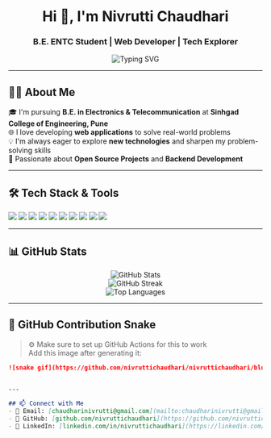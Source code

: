 <h1 align="center">Hi 👋, I'm Nivrutti Chaudhari</h1>
<h3 align="center">B.E. ENTC Student | Web Developer | Tech Explorer</h3>

<p align="center">
  <img src="https://readme-typing-svg.herokuapp.com?font=Fira+Code&duration=2000&pause=1000&color=00FFB3&center=true&vCenter=true&width=435&lines=Passionate+Web+Developer;Exploring+New+Technologies;Electronics+%26+Telecom+Engineering+Student" alt="Typing SVG" />
</p>

---

## 👨‍🎓 About Me  
🎓 I'm pursuing **B.E. in Electronics & Telecommunication** at **Sinhgad College of Engineering, Pune**  
🌐 I love developing **web applications** to solve real-world problems  
💡 I'm always eager to explore **new technologies** and sharpen my problem-solving skills  
🌱 Passionate about **Open Source Projects** and **Backend Development**

---

## 🛠️ Tech Stack & Tools

<p align="left">
  <img src="https://img.shields.io/badge/C++-%2300599C.svg?style=for-the-badge&logo=c%2B%2B&logoColor=white"/>
  <img src="https://img.shields.io/badge/Java-%23ED8B00.svg?style=for-the-badge&logo=java&logoColor=white"/>
  <img src="https://img.shields.io/badge/Python-%2314354C.svg?style=for-the-badge&logo=python&logoColor=white"/>
  <img src="https://img.shields.io/badge/MySQL-%2300f.svg?style=for-the-badge&logo=mysql&logoColor=white"/>
  <img src="https://img.shields.io/badge/HTML5-%23E34F26.svg?style=for-the-badge&logo=html5&logoColor=white"/>
  <img src="https://img.shields.io/badge/CSS3-%231572B6.svg?style=for-the-badge&logo=css3&logoColor=white"/>
  <img src="https://img.shields.io/badge/JavaScript-%23F7DF1E.svg?style=for-the-badge&logo=javascript&logoColor=black"/>
  <img src="https://img.shields.io/badge/React-%2361DAFB.svg?style=for-the-badge&logo=react&logoColor=black"/>
  <img src="https://img.shields.io/badge/Git-F05032?style=for-the-badge&logo=git&logoColor=white"/>
  <img src="https://img.shields.io/badge/GitHub-%23121011.svg?style=for-the-badge&logo=github&logoColor=white"/>
</p>

---

## 📊 GitHub Stats

<p align="center">
  <img src="https://github-readme-stats.vercel.app/api?username=nivruttichaudhari&show_icons=true&theme=tokyonight" alt="GitHub Stats"/>
  <br/>
  <img src="https://github-readme-streak-stats.herokuapp.com/?user=nivruttichaudhari&theme=tokyonight" alt="GitHub Streak"/>
  <br/>
  <img src="https://github-readme-stats.vercel.app/api/top-langs/?username=nivruttichaudhari&layout=compact&theme=tokyonight" alt="Top Languages"/>
</p>

---

## 🐍 GitHub Contribution Snake

> ⚙️ Make sure to set up GitHub Actions for this to work  
Add this image after generating it:
```md
![snake gif](https://github.com/nivruttichaudhari/nivruttichaudhari/blob/output/github-contribution-grid-snake.svg)


---

## 📫 Connect with Me
- 📧 Email: [chaudharinivrutti@gmail.com](mailto:chaudharinivrutti@gmail.com)  
- 🔗 GitHub: [github.com/nivruttichaudhari](https://github.com/nivruttichaudhari)  
- 🔗 LinkedIn: [linkedin.com/in/nivruttichaudhari](https://linkedin.com/in/nivruttichaudhari)
